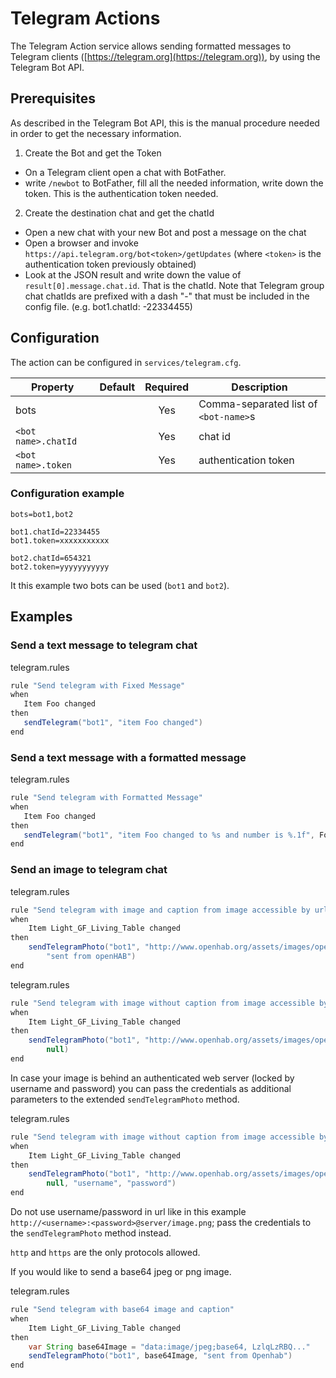 # Telegram Actions

The Telegram Action service allows sending formatted messages to Telegram clients ([https://telegram.org](https://telegram.org)), by using the Telegram Bot API.

## Prerequisites

As described in the Telegram Bot API, this is the manual procedure needed in order to get the necessary information.

1. Create the Bot and get the Token

- On a Telegram client open a chat with BotFather.
- write `/newbot` to BotFather, fill all the needed information, write down the token. This is the authentication token needed.

2. Create the destination chat and get the chatId

- Open a new chat with your new Bot and post a message on the chat
- Open a browser and invoke `https://api.telegram.org/bot<token>/getUpdates` (where `<token>` is the authentication token previously obtained)
- Look at the JSON result and write down the value of `result[0].message.chat.id`. That is the chatId. Note that Telegram group chat chatIds are prefixed with a dash "-" that must be included in the config file. (e.g. bot1.chatId: -22334455)

## Configuration

The action can be configured in `services/telegram.cfg`.

| Property            | Default | Required | Description                           |
|---------------------|---------|:--------:|---------------------------------------|
| bots                |         | Yes      | Comma-separated list of `<bot-name>`s |
| `<bot name>.chatId` |         | Yes      | chat id                               |
| `<bot name>.token`  |         | Yes      | authentication token                  |

### Configuration example

```text
bots=bot1,bot2

bot1.chatId=22334455
bot1.token=xxxxxxxxxxx

bot2.chatId=654321
bot2.token=yyyyyyyyyyy
```

It this example two bots can be used (`bot1` and `bot2`).

## Examples

### Send a text message to telegram chat

telegram.rules

```java
rule "Send telegram with Fixed Message"
when
   Item Foo changed
then
   sendTelegram("bot1", "item Foo changed")
end
```

### Send a text message with a formatted message

telegram.rules

```java
rule "Send telegram with Formatted Message"
when
   Item Foo changed
then
   sendTelegram("bot1", "item Foo changed to %s and number is %.1f", Foo.state.toString, 23.56)
end
```

### Send an image to telegram chat

telegram.rules

```java
rule "Send telegram with image and caption from image accessible by url"
when
    Item Light_GF_Living_Table changed
then
    sendTelegramPhoto("bot1", "http://www.openhab.org/assets/images/openhab-logo-top.png",
        "sent from openHAB")
end
```

telegram.rules

```java
rule "Send telegram with image without caption from image accessible by url"
when
    Item Light_GF_Living_Table changed
then
    sendTelegramPhoto("bot1", "http://www.openhab.org/assets/images/openhab-logo-top.png",
        null)
end
```

In case your image is behind an authenticated web server (locked by username and password) you can pass the credentials as additional parameters to the extended `sendTelegramPhoto` method.

telegram.rules

```java
rule "Send telegram with image without caption from image accessible by url"
when
    Item Light_GF_Living_Table changed
then
    sendTelegramPhoto("bot1", "http://www.openhab.org/assets/images/openhab-logo-top.png",
        null, "username", "password")
end
```

Do not use username/password in url like in this example `http://<username>:<password>@server/image.png`; pass the credentials to the `sendTelegramPhoto` method instead.

`http` and `https` are the only protocols allowed.

If you would like to send a base64 jpeg or png image.

telegram.rules

```java
rule "Send telegram with base64 image and caption"
when
    Item Light_GF_Living_Table changed
then
    var String base64Image = "data:image/jpeg;base64, LzlqLzRBQ..."
    sendTelegramPhoto("bot1", base64Image, "sent from Openhab")
end
```
